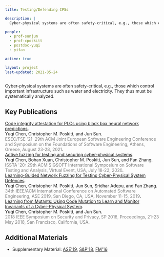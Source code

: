 ```yaml
---
title: Testing/Defending CPSs

description: |
  Cyber-physical systems are often safety-critical, e.g., those which control important infrastructure such as water and electricity. They thus must be systematically analyzed.

people:
  - prof-sunjun
  - prof-cposkitt
  - postdoc-yuqi
  - yifan

active: true

layout: project
last-updated: 2021-05-24
---
```


Cyber-physical systems are often safety-critical, e.g., those which control important infrastructure such as water and electricity. They thus must be systematically analyzed.

## Key Publications

<span class="pubtitle">
				<a href="https://doi.org/10.1145/3468264.3468617">Code integrity attestation for PLCs using black box neural network predictions</a>.
			</span><br />
			<span class="authors">
				Yuqi Chen, Christopher M. Poskitt, and Jun Sun.
			</span><br />
			<span style="color:grey;"><span class="venuetype"></span><span class="venue">ESEC/FSE '21: 29th ACM Joint European Software Engineering Conference and Symposium on the Foundations of Software Engineering, Athens, Greece, August 23-28, 2021</span></span>.
			<br />
			<span class="links">
</span>

<span class="pubtitle">
				<a href="https://doi.org/10.1145/3395363.3397376">Active fuzzing for testing and securing cyber-physical systems</a>.
			</span><br />
			<span class="authors">
				Yuqi Chen, Bohan Xuan, Christopher M. Poskitt, Jun Sun, and Fan Zhang.
			</span><br />
			<span style="color:grey;"><span class="venuetype"></span><span class="venue">ISSTA '20: 29th ACM SIGSOFT International Symposium on Software Testing and Analysis, Virtual Event, USA, July 18-22, 2020</span></span>.
			<br />
			<span class="links">
</span>

<span class="pubtitle">
				<a href="https://doi.org/10.1109/ASE.2019.00093">Learning-Guided Network Fuzzing for Testing Cyber-Physical System Defences</a>.
			</span><br />
			<span class="authors">
				Yuqi Chen, Christopher M. Poskitt, Jun Sun, Sridhar Adepu, and Fan Zhang.
			</span><br />
			<span style="color:grey;"><span class="venuetype"></span><span class="venue">34th IEEE/ACM International Conference on Automated Software Engineering, ASE 2019, San Diego, CA, USA, November 11-15, 2019</span></span>.
			<br />
			<span class="links">
</span>

<span class="pubtitle">
				<a href="https://doi.org/10.1109/SP.2018.00016">Learning from Mutants: Using Code Mutation to Learn and Monitor Invariants of a Cyber-Physical System</a>.
			</span><br />
			<span class="authors">
				Yuqi Chen, Christopher M. Poskitt, and Jun Sun.
			</span><br />
			<span style="color:grey;"><span class="venuetype"></span><span class="venue">2018 IEEE Symposium on Security and Privacy, SP 2018, Proceedings, 21-23 May 2018, San Francisco, California, USA</span></span>.
			<br />
			<span class="links">
</span>

## Additional Materials

- Supplementary Material: [ASE'19](/supplementary-material/ase2019.html), [S&amp;P'18](/supplementary-material/sp2018.html), [FM'16](/supplementary-material/fm2016.html)
